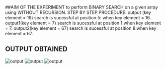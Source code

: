 ##AIM OF THE EXPERIMENT
to perform BINARY SEARCH on a given array using WITHOUT RECURSION.
STEP BY STEP PROCEDURE:
output (key element = 16)
search is sucessful at position 5: when key element = 16.
output1(key element = 7)
search is sucessful at position 1:when key element = 7.
output2(key element = 67)
search is sucessful at position 8:when key element = 67.
## OUTPUT OBTAINED
![output](screenshot(45).png)
![output](screenshot(46).png)
![output](screenshot(47).png)
